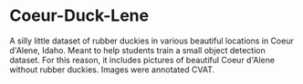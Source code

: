# Coeur-Duck-Lene
A silly little dataset of rubber duckies in various beautiful locations in Coeur d'Alene, Idaho. Meant to help students train a small object detection dataset. For this reason, it includes pictures of beautiful Coeur d'Alene without rubber duckies. Images were annotated CVAT. 
